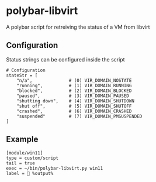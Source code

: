 # polybar-libvirt
A polybar script for retreiving the status of a VM from libvirt

## Configuration
Status strings can be configured inside the script
```
# Configuration
stateStr = [
    "n/a",              # (0) VIR_DOMAIN_NOSTATE
    "running",          # (1) VIR_DOMAIN_RUNNING
    "blocked",          # (2) VIR_DOMAIN_BLOCKED
    "paused",           # (3) VIR_DOMAIN_PAUSED
    "shutting down",    # (4) VIR_DOMAIN_SHUTDOWN
    "shut off",         # (5) VIR_DOMAIN_SHUTOFF
    "crashed",          # (6) VIR_DOMAIN_CRASHED
    "suspended"         # (7) VIR_DOMAIN_PMSUSPENDED
]
```

## Example
```
[module/win11]
type = custom/script
tail = true
exec = ~/bin/polybar-libvirt.py win11
label =  %output%
```
